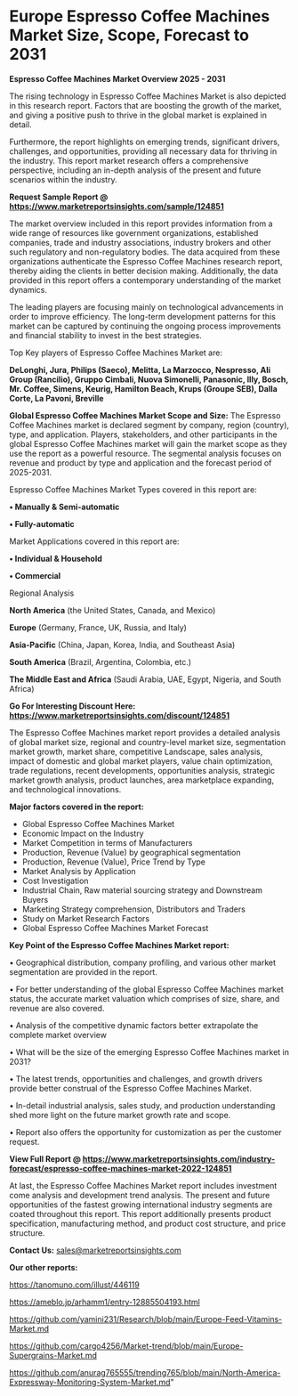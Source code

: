# Europe Espresso Coffee Machines Market Size, Scope, Forecast to 2031

<Strong> Espresso Coffee Machines Market Overview 2025 - 2031</strong>

The rising technology in Espresso Coffee Machines Market is also depicted in this research report. Factors that are boosting the growth of the market, and giving a positive push to thrive in the global market is explained in detail.

Furthermore, the report highlights on emerging trends, significant drivers, challenges, and opportunities, providing all necessary data for thriving in the industry. This report market research offers a comprehensive perspective, including an in-depth analysis of the present and future scenarios within the industry.

<strong>Request Sample Report @ <a href=https://www.marketreportsinsights.com/sample/124851>https://www.marketreportsinsights.com/sample/124851</a></strong>

The market overview included in this report provides information from a wide range of resources like government organizations, established companies, trade and industry associations, industry brokers and other such regulatory and non-regulatory bodies. The data acquired from these organizations authenticate the Espresso Coffee Machines research report, thereby aiding the clients in better decision making. Additionally, the data provided in this report offers a contemporary understanding of the market dynamics.

The leading players are focusing mainly on technological advancements in order to improve efficiency. The long-term development patterns for this market can be captured by continuing the ongoing process improvements and financial stability to invest in the best strategies.

Top Key players of Espresso Coffee Machines Market are:

<strong>DeLonghi, Jura, Philips (Saeco), Melitta, La Marzocco, Nespresso, Ali Group (Rancilio), Gruppo Cimbali, Nuova Simonelli, Panasonic, Illy, Bosch, Mr. Coffee, Simens, Keurig, Hamilton Beach, Krups (Groupe SEB), Dalla Corte, La Pavoni, Breville</strong>

<strong><b>Global Espresso Coffee Machines Market Scope and Size:</b></strong>
The Espresso Coffee Machines market is declared segment by company, region (country), type, and application. Players, stakeholders, and other participants in the global Espresso Coffee Machines market will gain the market scope as they use the report as a powerful resource. The segmental analysis focuses on revenue and product by type and application and the forecast period of 2025-2031.

Espresso Coffee Machines Market Types covered in this report are:

<strong>• Manually & Semi-automatic

• Fully-automatic</strong>

Market Applications covered in this report are:

<strong>• Individual & Household

• Commercial</strong> 

Regional Analysis

<strong>North America</strong> (the United States, Canada, and Mexico)

<strong>Europe</strong> (Germany, France, UK, Russia, and Italy)

<strong>Asia-Pacific</strong> (China, Japan, Korea, India, and Southeast Asia)

<strong>South America</strong> (Brazil, Argentina, Colombia, etc.)

<strong>The Middle East and Africa</strong> (Saudi Arabia, UAE, Egypt, Nigeria, and South Africa)

<strong>Go For Interesting Discount Here: <a href=https://www.marketreportsinsights.com/discount/124851>https://www.marketreportsinsights.com/discount/124851</a></strong>

The Espresso Coffee Machines market report provides a detailed analysis of global market size, regional and country-level market size, segmentation market growth, market share, competitive Landscape, sales analysis, impact of domestic and global market players, value chain optimization, trade regulations, recent developments, opportunities analysis, strategic market growth analysis, product launches, area marketplace expanding, and technological innovations.

<strong><b>Major factors covered in the report:</b></strong>
<ul>
  <li>Global Espresso Coffee Machines Market </li>
  <li>Economic Impact on the Industry</li>
  <li>Market Competition in terms of Manufacturers</li>
  <li>Production, Revenue (Value) by geographical segmentation</li>
  <li>Production, Revenue (Value), Price Trend by Type</li>
  <li>Market Analysis by Application</li>
  <li>Cost Investigation</li>
  <li>Industrial Chain, Raw material sourcing strategy and Downstream Buyers</li>
  <li>Marketing Strategy comprehension, Distributors and Traders</li>
  <li>Study on Market Research Factors</li>
  <li>Global Espresso Coffee Machines Market Forecast</li>
</ul>

<strong><b>Key Point of the Espresso Coffee Machines Market report:</b></strong>

• Geographical distribution, company profiling, and various other market segmentation are provided in the report.

• For better understanding of the global Espresso Coffee Machines market status, the accurate market valuation which comprises of size, share, and revenue are also covered.

• Analysis of the competitive dynamic factors better extrapolate the complete market overview

• What will be the size of the emerging Espresso Coffee Machines market in 2031?

• The latest trends, opportunities and challenges, and growth drivers provide better construal of the Espresso Coffee Machines Market.

• In-detail industrial analysis, sales study, and production understanding shed more light on the future market growth rate and scope.

• Report also offers the opportunity for customization as per the customer request.

<strong><b>View Full Report @ <a href=https://www.marketreportsinsights.com/industry-forecast/espresso-coffee-machines-market-2022-124851>https://www.marketreportsinsights.com/industry-forecast/espresso-coffee-machines-market-2022-124851</a></b></strong>


At last, the Espresso Coffee Machines Market report includes investment come analysis and development trend analysis. The present and future opportunities of the fastest growing international industry segments are coated throughout this report. This report additionally presents product specification, manufacturing method, and product cost structure, and price structure.

<strong>Contact Us:</strong>
sales@marketreportsinsights.com

<strong>Our other reports:</strong>

<a href=https://tanomuno.com/illust/446119>https://tanomuno.com/illust/446119</a>

<a href=https://ameblo.jp/arhamm1/entry-12885504193.html>https://ameblo.jp/arhamm1/entry-12885504193.html</a>

<a href=https://github.com/yamini231/Research/blob/main/Europe-Feed-Vitamins-Market.md>https://github.com/yamini231/Research/blob/main/Europe-Feed-Vitamins-Market.md</a>

<a href=https://github.com/cargo4256/Market-trend/blob/main/Europe-Supergrains-Market.md>https://github.com/cargo4256/Market-trend/blob/main/Europe-Supergrains-Market.md</a>

<a href=https://github.com/anurag765555/trending765/blob/main/North-America-Expressway-Monitoring-System-Market.md>https://github.com/anurag765555/trending765/blob/main/North-America-Expressway-Monitoring-System-Market.md</a>"
